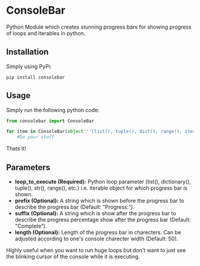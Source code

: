 # ConsoleBar

Python Module which creates stunning progress bars for showing progress of loops and iterables in python.

## Installation

Simply using PyPi: 

```
pip install consolebar
```
## Usage

Simply run the following python code:

```python
from consolebar import ConsoleBar

for item in ConsoleBar(object'''(list(), tuple(), dict(), range(), iterable, etc.)''', optional_params):
    #Do your stuff
```

Thats it!

## Parameters

- **loop_to_execute (Required):** Python loop parameter (list(), dictionary(), tuple(), str(), range(), etc.) i.e. iterable object for which progress bar is shown.
- **prefix (Optional):** A string which is shown before the progress bar to describe the progress bar (Default: "Progress:").
- **suffix (Optional):** A string which is show after the progress bar to describe the progress percentage show after the progress bar (Default: "Complete").
- **length (Optional):** Length of the progress bar in charecters. Can be adjusted according to one's console charecter width (Default: 50).

Highly useful when you want to run huge loops but don't want to just see the blinking cursor of the console while it is executing.
